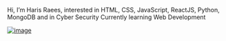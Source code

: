 Hi, I’m Haris Raees, 
interested in HTML, CSS, JavaScript, ReactJS, Python, MongoDB and in Cyber Security
Currently learning Web Development

[![image](https://github.com/harrisrais/harrisrais/assets/164673586/2531e878-857b-497b-918e-8857e3d8995b)](https://images.app.goo.gl/UQcBv2omTAimcwSb9)


